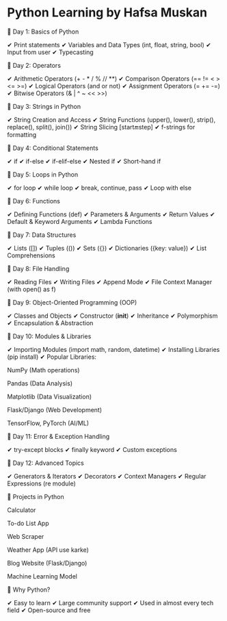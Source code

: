 # Python Learning by Hafsa Muskan

🔹 Day 1: Basics of Python

✔ Print statements
✔ Variables and Data Types (int, float, string, bool)
✔ Input from user
✔ Typecasting

🔹 Day 2: Operators

✔ Arithmetic Operators (+ - * / % // **)
✔ Comparison Operators (== != < > <= >=)
✔ Logical Operators (and or not)
✔ Assignment Operators (= += -=)
✔ Bitwise Operators (& | ^ ~ << >>)

🔹 Day 3: Strings in Python

✔ String Creation and Access
✔ String Functions (upper(), lower(), strip(), replace(), split(), join())
✔ String Slicing [start:end:step]
✔ f-strings for formatting

🔹 Day 4: Conditional Statements

✔ if
✔ if-else
✔ if-elif-else
✔ Nested if
✔ Short-hand if

🔹 Day 5: Loops in Python

✔ for loop
✔ while loop
✔ break, continue, pass
✔ Loop with else

🔹 Day 6: Functions

✔ Defining Functions (def)
✔ Parameters & Arguments
✔ Return Values
✔ Default & Keyword Arguments
✔ Lambda Functions

🔹 Day 7: Data Structures

✔ Lists ([])
✔ Tuples (())
✔ Sets ({})
✔ Dictionaries ({key: value})
✔ List Comprehensions

🔹 Day 8: File Handling

✔ Reading Files
✔ Writing Files
✔ Append Mode
✔ File Context Manager (with open() as f)

🔹 Day 9: Object-Oriented Programming (OOP)

✔ Classes and Objects
✔ Constructor (__init__)
✔ Inheritance
✔ Polymorphism
✔ Encapsulation & Abstraction

🔹 Day 10: Modules & Libraries

✔ Importing Modules (import math, random, datetime)
✔ Installing Libraries (pip install)
✔ Popular Libraries:

NumPy (Math operations)

Pandas (Data Analysis)

Matplotlib (Data Visualization)

Flask/Django (Web Development)

TensorFlow, PyTorch (AI/ML)

🔹 Day 11: Error & Exception Handling

✔ try-except blocks
✔ finally keyword
✔ Custom exceptions

🔹 Day 12: Advanced Topics

✔ Generators & Iterators
✔ Decorators
✔ Context Managers
✔ Regular Expressions (re module)

🚀 Projects in Python

Calculator

To-do List App

Web Scraper

Weather App (API use karke)

Blog Website (Flask/Django)

Machine Learning Model

🎯 Why Python?

✔ Easy to learn
✔ Large community support
✔ Used in almost every tech field
✔ Open-source and free
